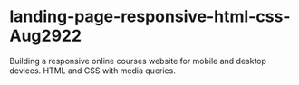 # landing-page-responsive-html-css-Aug2922
Building a responsive online courses website for mobile and desktop devices. HTML and CSS with media queries.

